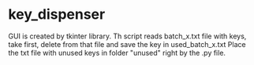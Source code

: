 # key_dispenser
GUI is created by tkinter library. Th script reads batch_x.txt file with keys, take first, delete from that file and save the key in used_batch_x.txt
Place the txt file with unused keys in folder "unused" right by the .py file.

